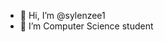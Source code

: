 - 👋 Hi, I’m @sylenzee1
- 👀 I’m Computer Science student

<!---
sylenzee1/sylenzee1 is a ✨ special ✨ repository because its `README.md` (this file) appears on your GitHub profile.
You can click the Preview link to take a look at your changes.
--->
